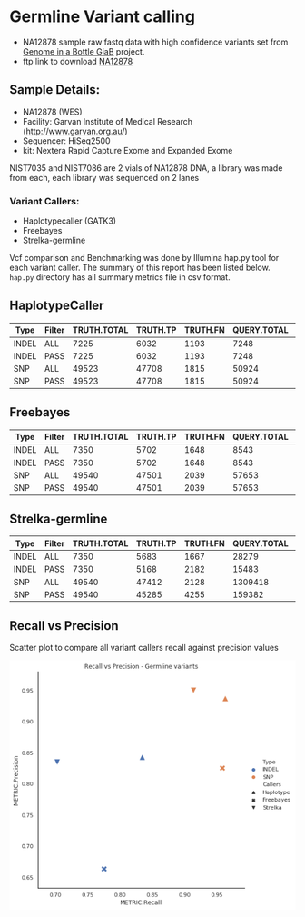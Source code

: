 # Germline Variant calling

- NA12878 sample raw fastq data with high confidence variants set from [Genome in a Bottle GiaB](https://www.nist.gov/programs-projects/genome-bottle) project. 
- ftp link to download [NA12878](ftp://ftp-trace.ncbi.nih.gov/giab/ftp/data/NA12878/Garvan_NA12878_HG001_HiSeq_Exome)

## Sample Details:
- NA12878 (WES)
- Facility: Garvan Institute of Medical Research (http://www.garvan.org.au/)
- Sequencer: HiSeq2500
- kit: Nextera Rapid Capture Exome and Expanded Exome

NIST7035 and NIST7086 are 2 vials of NA12878 DNA, a library was made from each, each library was sequenced on 2 lanes

### Variant Callers:

* Haplotypecaller (GATK3)
* Freebayes
* Strelka-germline 

Vcf comparison and Benchmarking was done by Illumina hap.py tool for each variant caller. The summary of this report has been listed below. `hap.py` directory has all summary metrics file in csv format.

## HaplotypeCaller 


| Type  | Filter | TRUTH.TOTAL | TRUTH.TP | TRUTH.FN | QUERY.TOTAL | QUERY.FP | QUERY.UNK | FP.gt | METRIC.Recall | METRIC.Precision | METRIC.Frac_NA | METRIC.F1_Score | TRUTH.TOTAL.TiTv_ratio | QUERY.TOTAL.TiTv_ratio | TRUTH.TOTAL.het_hom_ratio | QUERY.TOTAL.het_hom_ratio |
| ----- | ------ | ----------- | -------- | -------- | ----------- | -------- | --------- | ----- | ------------- | ---------------- | -------------- | --------------- | ---------------------- | ---------------------- | ------------------------- | ------------------------- |
| INDEL | ALL    | 7225        | 6032     | 1193     | 7248        | 1139     | 7         | 101   | 0.834879      | 0.842701         | 0.000966       | 0.838772        |                        |                        | 2.33365064255             | 2.41433317513             |
| INDEL | PASS   | 7225        | 6032     | 1193     | 7248        | 1139     | 7         | 101   | 0.834879      | 0.842701         | 0.000966       | 0.838772        |                        |                        | 2.33365064255             | 2.41433317513             |
| SNP   | ALL    | 49523       | 47708    | 1815     | 50924       | 3205     | 0         | 166   | 0.96335       | 0.937063         | 0.0            | 0.950025        | 2.40360038477          | 2.3800517619           | 1.64615960233             | 1.69976133652             |
| SNP   | PASS   | 49523       | 47708    | 1815     | 50924       | 3205     | 0         | 166   | 0.96335       | 0.937063         | 0.0            | 0.950025        | 2.40360038477          | 2.3800517619           | 1.64615960233             | 1.69976133652             |


## Freebayes

| Type  | Filter | TRUTH.TOTAL | TRUTH.TP | TRUTH.FN | QUERY.TOTAL | QUERY.FP | QUERY.UNK | FP.gt | METRIC.Recall | METRIC.Precision | METRIC.Frac_NA | METRIC.F1_Score | TRUTH.TOTAL.TiTv_ratio | QUERY.TOTAL.TiTv_ratio | TRUTH.TOTAL.het_hom_ratio | QUERY.TOTAL.het_hom_ratio |
| ----- | ------ | ----------- | -------- | -------- | ----------- | -------- | --------- | ----- | ------------- | ---------------- | -------------- | --------------- | ---------------------- | ---------------------- | ------------------------- | ------------------------- |
| INDEL | ALL    | 7350        | 5702     | 1648     | 8543        | 2865     | 33        | 249   | 0.775782      | 0.663337         | 0.003863       | 0.715167        |                        |                        | 2.46216087577             | 3.48277689454             |
| INDEL | PASS   | 7350        | 5702     | 1648     | 8543        | 2865     | 33        | 249   | 0.775782      | 0.663337         | 0.003863       | 0.715167        |                        |                        | 2.46216087577             | 3.48277689454             |
| SNP   | ALL    | 49540       | 47501    | 2039     | 57653       | 10074    | 17        | 252   | 0.958841      | 0.825213         | 0.000295       | 0.887023        | 2.40289795358          | 1.83929098966          | 1.64706825592             | 2.0142266855              |
| SNP   | PASS   | 49540       | 47501    | 2039     | 57653       | 10074    | 17        | 252   | 0.958841      | 0.825213         | 0.000295       | 0.887023        | 2.40289795358          | 1.83929098966          | 1.64706825592             | 2.0142266855              |


## Strelka-germline

| Type  | Filter | TRUTH.TOTAL | TRUTH.TP | TRUTH.FN | QUERY.TOTAL | QUERY.FP | QUERY.UNK | FP.gt | METRIC.Recall | METRIC.Precision | METRIC.Frac_NA | METRIC.F1_Score | TRUTH.TOTAL.TiTv_ratio | QUERY.TOTAL.TiTv_ratio | TRUTH.TOTAL.het_hom_ratio | QUERY.TOTAL.het_hom_ratio |
| ----- | ------ | ----------- | -------- | -------- | ----------- | -------- | --------- | ----- | ------------- | ---------------- | -------------- | --------------- | ---------------------- | ---------------------- | ------------------------- | ------------------------- |
| INDEL | ALL    | 7350        | 5683     | 1667     | 28279       | 1677     | 20966     | 237   | 0.773197      | 0.770682         | 0.741398       | 0.771938        |                        |                        | 2.46216087577             | 1.87156150936             |
| INDEL | PASS   | 7350        | 5168     | 2182     | 15483       | 1014     | 9340      | 135   | 0.703129      | 0.834934         | 0.603242       | 0.763384        |                        |                        | 2.46216087577             | 2.24170014802             |
| SNP   | ALL    | 49540       | 47412    | 2128     | 1309418     | 32791    | 1229161   | 495   | 0.957045      | 0.591425         | 0.938708       | 0.73107         | 2.40289795358          | 0.937053360151         | 1.64706825592             | 3.27512010948             |
| SNP   | PASS   | 49540       | 45285    | 4255     | 159382      | 2389     | 111657    | 182   | 0.91411       | 0.949942         | 0.700562       | 0.931682        | 2.40289795358          | 1.51854717726          | 1.64706825592             | 2.7687701193              |

## Recall vs Precision

Scatter plot to compare all variant callers recall against precision values

![Recall vs Precision](germline_variants.png)


